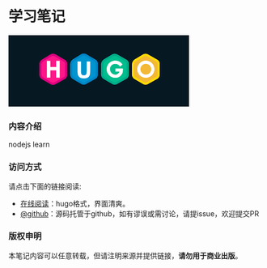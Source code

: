 # 学习笔记

![](https://raw.githubusercontent.com/eiuapp/img/master/img/hugo-logo-black.png?token=AJOUPL5RQABN75RVK4HTESK5CSI5M)

### 内容介绍

nodejs learn

### 访问方式

请点击下面的链接阅读:

- [在线阅读](https://eiuapp.github.io/nodejs-learn/)：hugo格式，界面清爽。
- [@github](https://github.com/eiuapp/nodejs-learn/)：源码托管于github，如有谬误或需讨论，请提issue，欢迎提交PR


### 版权申明

本笔记内容可以任意转载，但请注明来源并提供链接，**请勿用于商业出版**。


